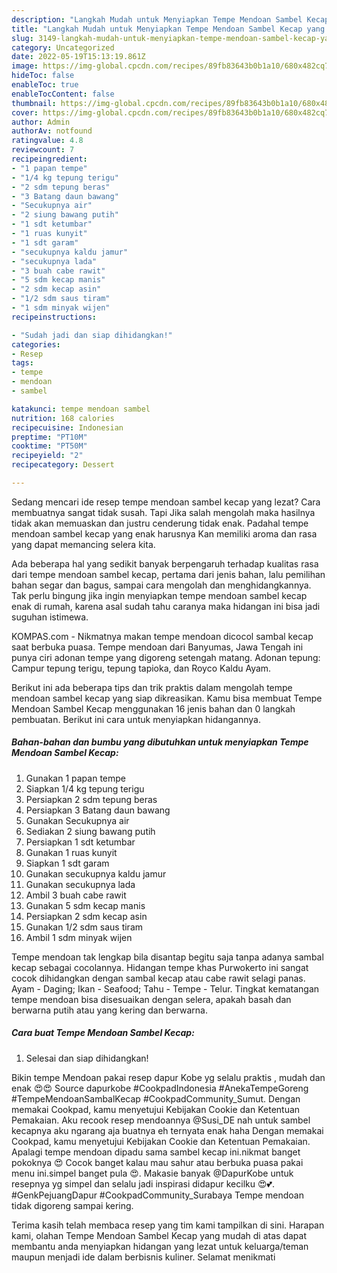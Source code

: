 ```yaml
---
description: "Langkah Mudah untuk Menyiapkan Tempe Mendoan Sambel Kecap yang Bikin Ngiler, Buat Buka Puasa Menggugah Selera"
title: "Langkah Mudah untuk Menyiapkan Tempe Mendoan Sambel Kecap yang Bikin Ngiler, Buat Buka Puasa Menggugah Selera"
slug: 3149-langkah-mudah-untuk-menyiapkan-tempe-mendoan-sambel-kecap-yang-bikin-ngiler-buat-buka-puasa-menggugah-selera
category: Uncategorized
date: 2022-05-19T15:13:19.861Z
image: https://img-global.cpcdn.com/recipes/89fb83643b0b1a10/680x482cq70/tempe-mendoan-sambel-kecap-foto-resep-utama.jpg
hideToc: false
enableToc: true
enableTocContent: false
thumbnail: https://img-global.cpcdn.com/recipes/89fb83643b0b1a10/680x482cq70/tempe-mendoan-sambel-kecap-foto-resep-utama.jpg
cover: https://img-global.cpcdn.com/recipes/89fb83643b0b1a10/680x482cq70/tempe-mendoan-sambel-kecap-foto-resep-utama.jpg
author: Admin
authorAv: notfound
ratingvalue: 4.8
reviewcount: 7
recipeingredient:
- "1 papan tempe"
- "1/4 kg tepung terigu"
- "2 sdm tepung beras"
- "3 Batang daun bawang"
- "Secukupnya air"
- "2 siung bawang putih"
- "1 sdt ketumbar"
- "1 ruas kunyit"
- "1 sdt garam"
- "secukupnya kaldu jamur"
- "secukupnya lada"
- "3 buah cabe rawit"
- "5 sdm kecap manis"
- "2 sdm kecap asin"
- "1/2 sdm saus tiram"
- "1 sdm minyak wijen"
recipeinstructions:

- "Sudah jadi dan siap dihidangkan!"
categories:
- Resep
tags:
- tempe
- mendoan
- sambel

katakunci: tempe mendoan sambel 
nutrition: 168 calories
recipecuisine: Indonesian
preptime: "PT10M"
cooktime: "PT50M"
recipeyield: "2"
recipecategory: Dessert

---
```



Sedang mencari ide resep tempe mendoan sambel kecap yang lezat? Cara membuatnya sangat tidak susah. Tapi Jika salah mengolah maka hasilnya tidak akan memuaskan dan justru cenderung tidak enak. Padahal tempe mendoan sambel kecap yang enak harusnya Kan memiliki aroma dan rasa yang dapat memancing selera kita.


Ada beberapa hal yang sedikit banyak berpengaruh terhadap kualitas rasa dari tempe mendoan sambel kecap, pertama dari jenis bahan, lalu pemilihan bahan segar dan bagus, sampai cara mengolah dan menghidangkannya. Tak perlu bingung jika ingin menyiapkan tempe mendoan sambel kecap enak di rumah, karena asal sudah tahu caranya maka hidangan ini bisa jadi suguhan istimewa.

KOMPAS.com - Nikmatnya makan tempe mendoan dicocol sambal kecap saat berbuka puasa. Tempe mendoan dari Banyumas, Jawa Tengah ini punya ciri adonan tempe yang digoreng setengah matang. Adonan tepung: Campur tepung terigu, tepung tapioka, dan Royco Kaldu Ayam.


Berikut ini ada beberapa tips dan trik praktis dalam mengolah tempe mendoan sambel kecap yang siap dikreasikan. Kamu bisa membuat Tempe Mendoan Sambel Kecap menggunakan 16 jenis bahan dan 0 langkah pembuatan. Berikut ini cara untuk menyiapkan hidangannya.

<!--inarticleads1-->

##### Bahan-bahan dan bumbu yang dibutuhkan untuk menyiapkan Tempe Mendoan Sambel Kecap:

1. Gunakan 1 papan tempe
1. Siapkan 1/4 kg tepung terigu
1. Persiapkan 2 sdm tepung beras
1. Persiapkan 3 Batang daun bawang
1. Gunakan Secukupnya air
1. Sediakan 2 siung bawang putih
1. Persiapkan 1 sdt ketumbar
1. Gunakan 1 ruas kunyit
1. Siapkan 1 sdt garam
1. Gunakan secukupnya kaldu jamur
1. Gunakan secukupnya lada
1. Ambil 3 buah cabe rawit
1. Gunakan 5 sdm kecap manis
1. Persiapkan 2 sdm kecap asin
1. Gunakan 1/2 sdm saus tiram
1. Ambil 1 sdm minyak wijen


Tempe mendoan tak lengkap bila disantap begitu saja tanpa adanya sambal kecap sebagai cocolannya. Hidangan tempe khas Purwokerto ini sangat cocok dihidangkan dengan sambal kecap atau cabe rawit selagi panas. Ayam - Daging; Ikan - Seafood; Tahu - Tempe - Telur. Tingkat kematangan tempe mendoan bisa disesuaikan dengan selera, apakah basah dan berwarna putih atau yang kering dan berwarna. 

<!--inarticleads2-->

##### Cara buat Tempe Mendoan Sambel Kecap:


1. Selesai dan siap dihidangkan!

Bikin tempe Mendoan pakai resep dapur Kobe yg selalu praktis , mudah dan enak 😍😍 Source dapurkobe #CookpadIndonesia #AnekaTempeGoreng #TempeMendoanSambalKecap #CookpadCommunity_Sumut. Dengan memakai Cookpad, kamu menyetujui Kebijakan Cookie dan Ketentuan Pemakaian. Aku recook resep mendoannya @Susi_DE nah untuk sambel kecapnya aku ngarang aja buatnya eh ternyata enak haha Dengan memakai Cookpad, kamu menyetujui Kebijakan Cookie dan Ketentuan Pemakaian. Apalagi tempe mendoan dipadu sama sambel kecap ini.nikmat banget pokoknya 😍 Cocok banget kalau mau sahur atau berbuka puasa pakai menu ini.simpel banget pula 😍. Makasie banyak @DapurKobe untuk resepnya yg simpel dan selalu jadi inspirasi didapur kecilku 😍💕. #GenkPejuangDapur #CookpadCommunity_Surabaya Tempe mendoan tidak digoreng sampai kering. 

Terima kasih telah membaca resep yang tim kami tampilkan di sini. Harapan kami, olahan Tempe Mendoan Sambel Kecap yang mudah di atas dapat membantu anda menyiapkan hidangan yang lezat untuk keluarga/teman maupun menjadi ide dalam berbisnis kuliner. Selamat menikmati
